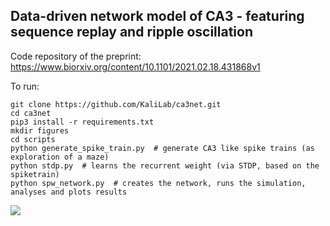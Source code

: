 ## Data-driven network model of CA3 - featuring sequence replay and ripple oscillation

Code repository of the preprint: https://www.biorxiv.org/content/10.1101/2021.02.18.431868v1

To run:

    git clone https://github.com/KaliLab/ca3net.git
    cd ca3net
    pip3 install -r requirements.txt
    mkdir figures
    cd scripts
    python generate_spike_train.py  # generate CA3 like spike trains (as exploration of a maze)
    python stdp.py  # learns the recurrent weight (via STDP, based on the spiketrain)
    python spw_network.py  # creates the network, runs the simulation, analyses and plots results

![](https://raw.githubusercontent.com/KaliLab/ca3net/master/summary.png)
